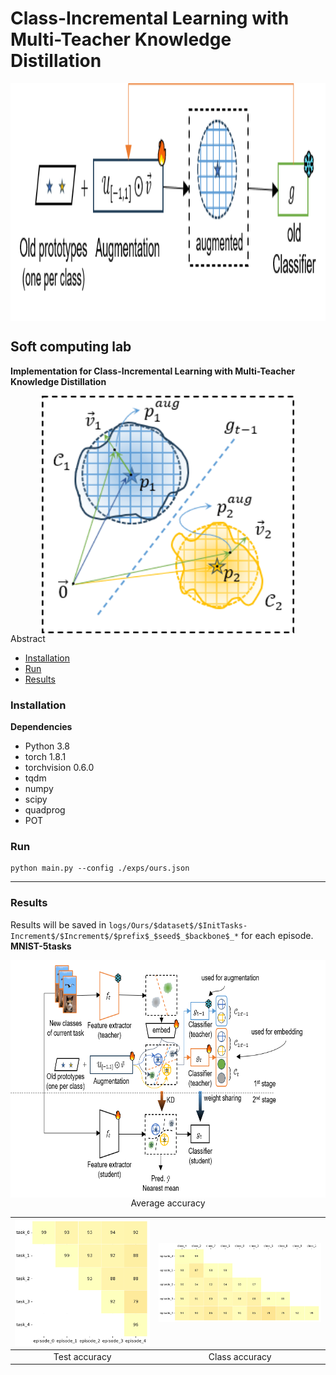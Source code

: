 # Class-Incremental Learning with Multi-Teacher Knowledge Distillation

<center>
<img src="./assets/fig1.png" alt="fig" height="380" style="vertical-align:middle">
</center>

**Soft computing lab**
---

<strong> Implementation for Class-Incremental Learning with Multi-Teacher Knowledge Distillation </strong>
<center>
<img src="./assets/fig2.png" alt="fig" height="380" style="vertical-align:middle">
</center>
Abstract

- [Installation](#installation)
- [Run](#run-experiment)
- [Results](#results)



### Installation
**Dependencies**
* Python 3.8
* torch 1.8.1
* torchvision 0.6.0
* tqdm
* numpy
* scipy
* quadprog
* POT


### Run
```
python main.py --config ./exps/ours.json
```
******

### Results
Results will be saved in `logs/Ours/$dataset$/$InitTasks-Increment$/$Increment$/$prefix$_$seed$_$backbone$_*` for each episode.
**MNIST-5tasks**
<center>
<img src="./assets/fig3.png" alt="fig" height="380" style="vertical-align:middle">
</center>
<center>Average accuracy</center>

|![](./assets/1.png)|![](./assets/2.png)|
|:---:|:---:|
|Test accuracy|Class accuracy|